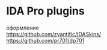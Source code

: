 # IDA Pro plugins  
  
оформление  
https://github.com/zyantific/IDASkins/  
https://github.com/pr701/dp701  
  

